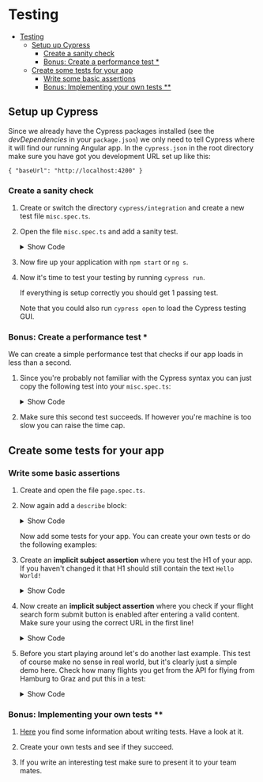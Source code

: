 # Testing
 
- [Testing](#Testing)
  - [Setup up Cypress](#Setup-up-Cypress)
    - [Create a sanity check](#Create-a-sanity-check)
    - [Bonus: Create a performance test *](#Bonus-Create-a-performance-test-)
  - [Create some tests for your app](#Create-some-tests-for-your-app)
    - [Write some basic assertions](#Write-some-basic-assertions)
    - [Bonus: Implementing your own tests **](#Bonus-Implementing-your-own-tests-)

## Setup up Cypress

Since we already have the Cypress packages installed (see the _devDependencies_ in your ``package.json``) we only need to tell Cypress where it will find our running Angular app.  In the ``cypress.json`` in the root directory make sure you have got you development URL set up like this:

    { "baseUrl": "http://localhost:4200" }

### Create a sanity check

1. Create or switch the directory ``cypress/integration`` and create a new test file ``misc.spec.ts``.

2. Open the file `misc.spec.ts` and add a sanity test.

    <details>
    <summary>Show Code</summary>
    <p>

    ```typescript
    describe('misc e2e tests', () => {
      it('should do a sanity check', () => {
        cy.visit('');
      });
   
      // next test goes here
    });
    ```

    </p>
    </details>

3. Now fire up your application with ``npm start`` or ``ng s``.
4. Now it's time to test your testing by running ``cypress run``.

   If everything is setup correctly you should get 1 passing test.

   Note that you could also run ``cypress open`` to load the Cypress testing GUI.

### Bonus: Create a performance test *

We can create a simple performance test that checks if our app loads in less than a second.

1. Since you're probably not familiar with the Cypress syntax you can just copy the following test into your ``misc.spec.ts``:

    <details>
    <summary>Show Code</summary>
    <p>
    
    ```typescript
    it('should load page below 1 second', () => {
      cy.visit('/', {
        onBeforeLoad: (win) => {
          win.performance.mark('start-loading');
        },
        onLoad: (win) => {
          win.performance.mark('end-loading');
        }
      })
        .its('performance')
        .then((p) => {
          p.measure('pageLoad', 'start-loading', 'end-loading');
          const measure = p.getEntriesByName('pageLoad')[0];
          expect(measure.duration).to.be.most(1000); 
      });
    });
    ```
    
    </p>
    </details>

2. Make sure this second test succeeds. If however you're machine is too slow you can raise the time cap.

## Create some tests for your app

### Write some basic assertions

1. Create and open the file `page.spec.ts`.

2. Now again add a ``describe`` block: 

    <details>
    <summary>Show Code</summary>
    <p>

    ```typescript
    describe('page e2e tests', () => {
      it('should do a sanity check', () => {
        cy.visit('');
      });

      // next tests go here
    });
    ```

    </p>
    </details>

   Now add some tests for your app. You can create your own tests or do the following examples:

3. Create an **implicit subject assertion** where you test the H1 of your app. If you haven't changed it that H1 should still contain the text ``Hello World!``

    <details>
    <summary>Show Code</summary>
    <p>

    ```typescript
    it('should do an implicit subject assertion', () => {
      cy.visit('');
      cy.get('h1').should('have.text', 'Hello World!');
    });
    ```

    </p>
    </details>

4. Now create an **implicit subject assertion** where you check if your flight search form submit button is enabled after entering a valid content. Make sure your using the correct URL in the first line!

    <details>
    <summary>Show Code</summary>
    <p>

    ```typescript
    it('should do an explicit subject assertion', () => {
      cy.visit('/flight-booking/flight-search');
      cy.get('form .btn').should(($button) => {
        expect($button).to.have.attr('disabled', 'disabled');
      });
      cy.get('form input[name="from"]').type('Graz');
      cy.get('form input[name="to"]').type('Hamburg');
      cy.get('form .btn').should(($button) => {
        expect($button).to.not.have.attr('disabled', 'disabled');
      });
    });
    ```

    </p>
    </details>

5. Before you start playing around let's do another last example. This test of course make no sense in real world, but it's clearly just a simple demo here. Check how many flights you get from the API for flying from Hamburg to Graz and put this in a test:

    <details>
    <summary>Show Code</summary>
    <p>

   ```typescript
    it('should do an explicit subject assertion', () => {
      cy.visit('/flight-booking/flight-search');
      cy.get('form input[name="from"]').type('Graz');
      cy.get('form input[name="to"]').type('Hamburg');
      cy.get('form .btn').click();

      cy.get('flight-card').should('have.length', 7);
    });
   ```

    </p>
    </details>

### Bonus: Implementing your own tests **

1. [Here](https://docs.cypress.io/guides/getting-started/writing-your-first-test) you find some information about writing tests. Have a look at it.

2. Create your own tests and see if they succeed.

3. If you write an interesting test make sure to present it to your team mates.
